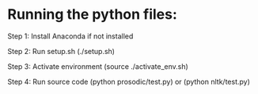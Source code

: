 # Running the python files:

Step 1: Install Anaconda if not installed

Step 2: Run setup.sh (./setup.sh)

Step 3: Activate environment (source ./activate_env.sh)

Step 4: Run source code (python prosodic/test.py) or (python nltk/test.py)
